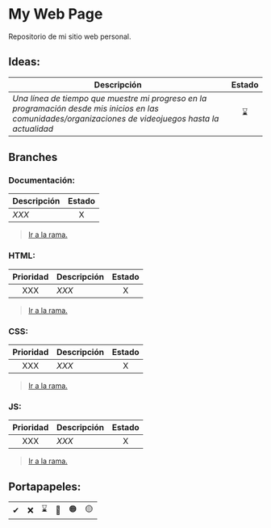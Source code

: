 # My Web Page
Repositorio de mi sitio web personal.


## Ideas:
| **Descripción** | **Estado** |
| ------------ | :---: |
| _Una línea de tiempo que muestre mi progreso en la programación desde mis inicios en las comunidades/organizaciones de videojuegos hasta la actualidad_ | ⌛ |


## Branches

### Documentación:
| **Descripción** | **Estado** |
| ------------ | :---: |
| _XXX_ | X |
> [Ir a la rama.]()

### HTML:
| **Prioridad** | **Descripción** | **Estado** |
| :---: | ------------ | :---: |
| XXX | _XXX_ | X |
> [Ir a la rama.]()

### CSS:
| **Prioridad** | **Descripción** | **Estado** |
| :---: | ------------ | :---: |
| XXX | _XXX_ | X |
> [Ir a la rama.]()

### JS:
| **Prioridad** | **Descripción** | **Estado** |
| :---: | ------------ | :---: |
| XXX | _XXX_ | X |
> [Ir a la rama.]()


## Portapapeles:
|  |  |  |  |  |  |
| :---: | :---: | :---: | :---: | :---: | :---: |
| ✔ | ❌ | ⌛ | 🔴 | 🟠 | 🟡 |
